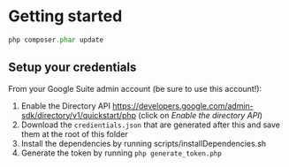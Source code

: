 # Getting started

```php
php composer.phar update
```

## Setup your credentials

From your Google Suite admin account (be sure to use this account!):

1. Enable the Directory API https://developers.google.com/admin-sdk/directory/v1/quickstart/php 
   (click on _Enable the directory API_)
2. Download the `credientials.json` that are generated after this and save them at the root
   of this folder
3. Install the dependencies by running scripts/installDependencies.sh
4. Generate the token by running `php generate_token.php`
